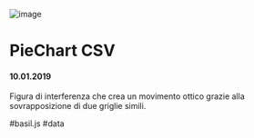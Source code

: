 ![image](https://github.com/KeremTurkyilmaz/TypeMismatchSketches/blob/master/PieChart%20CSV/image/PieChartCSV.jpg)

# PieChart CSV

#### 10.01.2019

Figura di interferenza che crea un movimento ottico grazie alla sovrapposizione di due griglie simili.

\#basil.js \#data
